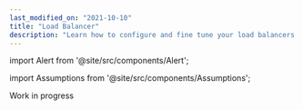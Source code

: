 ```yaml
---
last_modified_on: "2021-10-10"
title: "Load Balancer"
description: "Learn how to configure and fine tune your load balancers on Qovery"
---
```


import Alert from '@site/src/components/Alert';

import Assumptions from '@site/src/components/Assumptions';

<Alert type="warning">

Work in progress

</Alert>

<!--

* Introduce what is a Load Balancer
* Introduce where load balancer are used on Qovery
* Introduce how we use NGINX as MUX

-->



